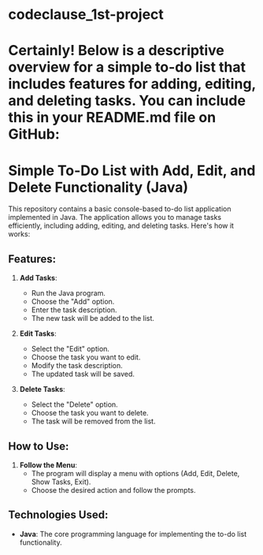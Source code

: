 # codeclause_1st-project
# Certainly! Below is a descriptive overview for a **simple to-do list** that includes features for adding, editing, and deleting tasks. You can include this in your README.md file on GitHub:

# Simple To-Do List with Add, Edit, and Delete Functionality (Java)

This repository contains a basic console-based to-do list application implemented in Java. The application allows you to manage tasks efficiently, including adding, editing, and deleting tasks. Here's how it works:

## Features:

1. **Add Tasks**:
   - Run the Java program.
   - Choose the "Add" option.
   - Enter the task description.
   - The new task will be added to the list.

2. **Edit Tasks**:
   - Select the "Edit" option.
   - Choose the task you want to edit.
   - Modify the task description.
   - The updated task will be saved.

3. **Delete Tasks**:
   - Select the "Delete" option.
   - Choose the task you want to delete.
   - The task will be removed from the list.

## How to Use:

1. **Follow the Menu**:
   - The program will display a menu with options (Add, Edit, Delete, Show Tasks, Exit).
   - Choose the desired action and follow the prompts.

## Technologies Used:

- **Java**: The core programming language for implementing the to-do list functionality.



